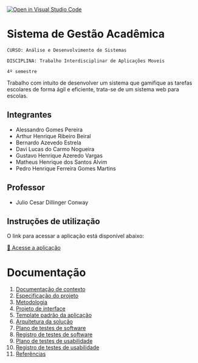 [![Open in Visual Studio Code](https://classroom.github.com/assets/open-in-vscode-2e0aaae1b6195c2367325f4f02e2d04e9abb55f0b24a779b69b11b9e10269abc.svg)](vscode://vscode.git/clone?url=https://github.com/davilucas156/trabalho-TIAM.git)

# Sistema de Gestão Acadêmica

`CURSO: Análise e Desenvolvimento de Sistemas`

`DISCIPLINA: Trabalho Interdisciplinar de Aplicações Moveis`

`4º semestre`

Trabalho com intuito de desenvolver um sistema que
gamifique as tarefas escolares de forma
ágil e eficiente, trata-se de um sistema
web para escolas.

## Integrantes

* Alessandro Gomes Pereira
* Arthur Henrique Ribeiro Beiral
* Bernardo Azevedo Estrela
* Davi Lucas do Carmo Nogueira
* Gustavo Henrique Azeredo Vargas
* Matheus Henrique dos Santos Alvim
* Pedro Henrique Ferreira Gomes Martins

## Professor

* Julio Cesar Dillinger Conway

## Instruções de utilização

O link para acessar a aplicação está disponível abaixo:

[🔗 Acesse a aplicação](https://exemplo.com)

# Documentação

<ol>
<li><a href="DOCS/01-Contexto.md"> Documentação de contexto</a></li>
<li><a href="DOCS/02-Especificacao.md"> Especificação do projeto</a></li>
<li><a href="DOCS/03-Metodologia.md"> Metodologia</a></li>
<li><a href="DOCS/04-Projeto-interface.md"> Projeto de interface</a></li>
<li><a href="DOCS/05-Template-padrao.md"> Template padrão da aplicação</a></li>
<li><a href="DOCS/06-Arquitetura-solucao.md"> Arquitetura da solução</a></li>
<li><a href="DOCS/07-Plano-testes-software.md"> Plano de testes de software</a></li>
<li><a href="DOCS/08-Registro-testes-software.md"> Registro de testes de software</a></li>
<li><a href="DOCS/09-Plano-testes-usabilidade.md"> Plano de testes de usabilidade</a></li>
<li><a href="DOCS/10-Registro-testes-usabilidade.md"> Registro de testes de usabilidade</a></li>
<li><a href="DOCS/11-Referencias.md"> Referências</a></li>
</ol>
